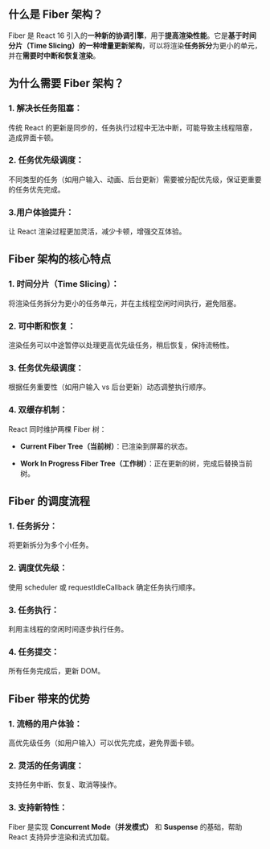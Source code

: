 ## 什么是 Fiber 架构？

Fiber 是 React 16 引入的**一种新的协调引擎**，用于**提高渲染性能**。它是**基于时间分片（Time Slicing）的一种增量更新架构**，可以将渲染**任务拆分**为更小的单元，并在**需要时中断和恢复渲染**。

## 为什么需要 Fiber 架构？

### 1. 解决长任务阻塞：

传统 React 的更新是同步的，任务执行过程中无法中断，可能导致主线程阻塞，造成界面卡顿。

### 2. 任务优先级调度：

不同类型的任务（如用户输入、动画、后台更新）需要被分配优先级，保证更重要的任务优先完成。

### 3.用户体验提升：

让 React 渲染过程更加灵活，减少卡顿，增强交互体验。

## Fiber 架构的核心特点

### 1. 时间分片（Time Slicing）：

将渲染任务拆分为更小的任务单元，并在主线程空闲时间执行，避免阻塞。

### 2. 可中断和恢复：

渲染任务可以中途暂停以处理更高优先级任务，稍后恢复，保持流畅性。

### 3. 任务优先级调度：

根据任务重要性（如用户输入 vs 后台更新）动态调整执行顺序。

### 4. 双缓存机制：

React 同时维护两棵 Fiber 树：

- **Current Fiber Tree（当前树）**：已渲染到屏幕的状态。

- **Work In Progress Fiber Tree（工作树）**：正在更新的树，完成后替换当前树。

## Fiber 的调度流程

### 1. 任务拆分：

将更新拆分为多个小任务。

### 2. 调度优先级：

 使用 scheduler 或 requestIdleCallback 确定任务执行顺序。

### 3. 任务执行：

利用主线程的空闲时间逐步执行任务。

### 4. 任务提交：

所有任务完成后，更新 DOM。

## Fiber 带来的优势

### 1. 流畅的用户体验：

高优先级任务（如用户输入）可以优先完成，避免界面卡顿。

### 2. 灵活的任务调度：

支持任务中断、恢复、取消等操作。

### 3. 支持新特性：

Fiber 是实现 **Concurrent Mode（并发模式）** 和 **Suspense** 的基础，帮助 React 支持异步渲染和流式加载。
